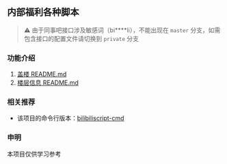 ## 内部福利各种脚本
> ⚠️ 由于同事吧接口涉及敏感词（bi****li），不能出现在 `master` 分支，如需包含接口的配置文件请切换到 `private` 分支

### 功能介绍
1. [盖楼 README.md](https://github.com/demoManito/bilibiliscript/tree/master/building)
2. [楼层信息 README.md](https://github.com/demoManito/bilibiliscript/tree/master/floor)

### 相关推荐
- 该项目的命令行版本：[bilibiliscript-cmd](https://github.com/demoManito/bilibiliscript-cmd)

### 申明
本项目仅供学习参考


